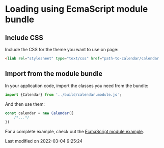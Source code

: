 # Loading using EcmaScript module bundle
## Include CSS
Include the CSS for the theme you want to use on page:
```html
<link rel="stylesheet" type="text/css" href="path-to-calendar/calendar.[theme].css" id="bryntum-theme">
```
## Import from the module bundle
In your application code, import the classes you need from the bundle:
```javascript
import {Calendar} from '../build/calendar.module.js';
```

And then use them:
```javascript
const calendar = new Calendar({
    /*...*/
})
```

For a complete example, check out the <a href="../examples/esmodule" target="_blank">EcmaScript module example</a>.


<p class="last-modified">Last modified on 2022-03-04 9:25:24</p>